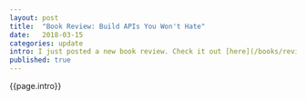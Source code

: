 ```yaml
---
layout: post
title:  "Book Review: Build APIs You Won't Hate"
date:   2018-03-15
categories: update
intro: I just posted a new book review. Check it out [here](/books/reviews/build-apis-you-wont-hate)
published: true
---
```

{{page.intro}}
